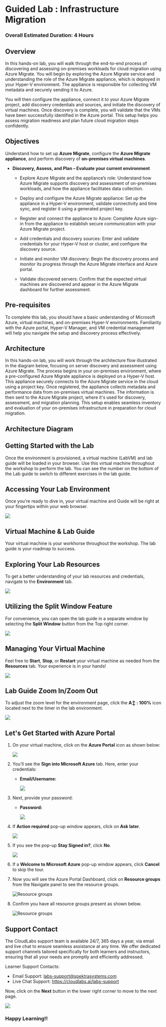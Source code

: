 # Guided Lab : Infrastructure Migration
 
### Overall Estimated Duration: 4 Hours

## Overview
In this hands-on lab, you will walk through the end-to-end process of discovering and assessing on-premises workloads for cloud migration using Azure Migrate. You will begin by exploring the Azure Migrate service and understanding the role of the Azure Migrate appliance, which is deployed in your Hyper-V environment. The appliance is responsible for collecting VM metadata and securely sending it to Azure.

You will then configure the appliance, connect it to your Azure Migrate project, add discovery credentials and sources, and initiate the discovery of virtual machines. Once discovery is complete, you will validate that the VMs have been successfully identified in the Azure portal. This setup helps you assess migration readiness and plan future cloud migration steps confidently.

## Objectives
Understand how to set up **Azure Migrate**, configure the **Azure Migrate appliance**, and perform discovery of **on-premises virtual machines**.

- **Discovery, Assess, and Plan – Evaluate your current environment**

   - Explore Azure Migrate and the appliance’s role: Understand how Azure Migrate supports discovery and assessment of on-premises workloads, and how the appliance facilitates data collection.

   - Deploy and configure the Azure Migrate appliance: Set up the appliance in a Hyper-V environment, validate connectivity and time sync, and register it using a generated project key.

   - Register and connect the appliance to Azure: Complete Azure sign-in from the appliance to establish secure communication with your Azure Migrate project.

   - Add credentials and discovery sources: Enter and validate credentials for your Hyper-V host or cluster, and configure the discovery source.

   - Initiate and monitor VM discovery: Begin the discovery process and monitor its progress through the Azure Migrate interface and Azure portal.

   - Validate discovered servers: Confirm that the expected virtual machines are discovered and appear in the Azure Migrate dashboard for further assessment.

## Pre-requisites
To complete this lab, you should have a basic understanding of Microsoft Azure, virtual machines, and on-premises Hyper-V environments. Familiarity with the Azure portal, Hyper-V Manager, and VM credential management will help you navigate the setup and discovery process effectively.

## Architecture
In this hands-on lab, you will work through the architecture flow illustrated in the diagram below, focusing on server discovery and assessment using Azure Migrate. The process begins in your on-premises environment, where a pre-configured Azure Migrate appliance is deployed on a Hyper-V host. This appliance securely connects to the Azure Migrate service in the cloud using a project key. Once registered, the appliance collects metadata and performance data from on-premises virtual machines. The information is then sent to the Azure Migrate project, where it's used for discovery, assessment, and migration planning. This setup enables seamless inventory and evaluation of your on-premises infrastructure in preparation for cloud migration.

## Architecture Diagram

## Getting Started with the Lab
Once the environment is provisioned, a virtual machine (LabVM) and lab guide will be loaded in your browser. Use this virtual machine throughout the workshop to perform the lab. You can see the number on the bottom of the Lab guide to switch to different exercises in the lab guide.

## Accessing Your Lab Environment
 
Once you're ready to dive in, your virtual machine and Guide will be right at your fingertips within your web browser.

   ![](./Images/30052025(1)new.png)

## Virtual Machine & Lab Guide
 
Your virtual machine is your workhorse throughout the workshop. The lab guide is your roadmap to success.
 
## Exploring Your Lab Resources
 
To get a better understanding of your lab resources and credentials, navigate to the **Environment** tab.

   ![](./Images/30052025(2)new.png)
 
## Utilizing the Split Window Feature
 
For convenience, you can open the lab guide in a separate window by selecting the **Split Window** button from the Top right corner.
 
   ![](./Images/30052025(3)new.png)
 
## Managing Your Virtual Machine
 
Feel free to **Start**, **Stop**, or **Restart** your virtual machine as needed from the **Resources** tab. Your experience is in your hands!
 
  ![](./Images/30052025(4)new.png)

## Lab Guide Zoom In/Zoom Out

To adjust the zoom level for the environment page, click the **A↕ : 100%** icon located next to the timer in the lab environment.

   ![](./Images/30052025(5)new.png)
 
## Let's Get Started with Azure Portal
 
1. On your virtual machine, click on the **Azure Portal** icon as shown below:
 
    ![](./Images/GS1new.png)
 
2. You'll see the **Sign into Microsoft Azure** tab. Here, enter your credentials:
 
   - **Email/Username:** <inject key="AzureAdUserEmail"></inject>
 
      ![](./Images/GS2new.png)
 
3. Next, provide your password:
 
   - **Password:** <inject key="AzureAdUserPassword"></inject>
 
      ![](./Images/GS3new.png)

4. If **Action required** pop-up window appears, click on **Ask later**.

      ![](./Images/ask-later-01.png)
 
4. If you see the pop-up **Stay Signed in?**, click **No**.

      ![](./Images/GS9new.png)

6. If a **Welcome to Microsoft Azure** pop-up window appears, click **Cancel** to skip the tour.

7. Now you will see the Azure Portal Dashboard, click on **Resource groups** from the Navigate panel to see the resource groups.

   ![](Images/select-rgnew.png "Resource groups")
   
8. Confirm you have all resource groups present as shown below.

   ![](Images/upimage10new.png "Resource groups")
 
## Support Contact
The CloudLabs support team is available 24/7, 365 days a year, via email and live chat to ensure seamless assistance at any time. We offer dedicated support channels tailored specifically for both learners and instructors, ensuring that all your needs are promptly and efficiently addressed.

Learner Support Contacts:

- Email Support: labs-support@spektrasystems.com
- Live Chat Support: https://cloudlabs.ai/labs-support

Now, click on the **Next** button in the lower right corner to move to the next page.

   ![](./Images/GS4new.png)

### Happy Learning!!
